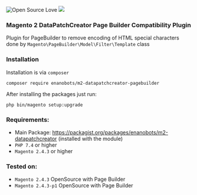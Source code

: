![Open Source Love](https://img.shields.io/badge/open-source-lightgrey?style=for-the-badge&logo=github)
![](https://img.shields.io/badge/Magento-2.4.x-orange?style=for-the-badge&logo=magento)
### Magento 2 DataPatchCreator Page Builder Compatibility Plugin

Plugin for PageBuilder to remove encoding of HTML special characters done by
`Magento\PageBuilder\Model\Filter\Template` class

### Installation

Installation is via `composer`
```
composer require enanobots/m2-datapatchcreator-pagebuilder
```

After installing the packages just run:
```
php bin/magento setup:upgrade
```

### Requirements:
* Main Package: https://packagist.org/packages/enanobots/m2-datapatchcreator (installed with the module)
* `PHP 7.4` or higher
* `Magento 2.4.3` or higher

### Tested on:
* `Magento 2.4.3` OpenSource with Page Builder
* `Magento 2.4.3-p1` OpenSource with Page Builder
